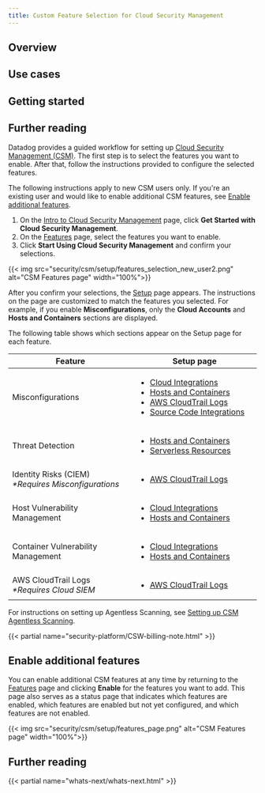 ```yaml
---
title: Custom Feature Selection for Cloud Security Management
---
```


## Overview

## Use cases

## Getting started

## Further reading

Datadog provides a guided workflow for setting up [Cloud Security Management (CSM)][6]. The first step is to select the features you want to enable. After that, follow the instructions provided to configure the selected features.

<div class="alert alert-info">The following instructions apply to new CSM users only. If you're an existing user and would like to enable additional CSM features, see <a href="/security/cloud_security_management/setup/#enable-additional-features">Enable additional features</a>.</div>

1. On the [Intro to Cloud Security Management][10] page, click **Get Started with Cloud Security Management**.
1. On the [Features][11] page, select the features you want to enable.
1. Click **Start Using Cloud Security Management** and confirm your selections.

{{< img src="security/csm/setup/features_selection_new_user2.png" alt="CSM Features page" width="100%">}} 

After you confirm your selections, the [Setup][3] page appears. The instructions on the page are customized to match the features you selected. For example, if you enable **Misconfigurations**, only the **Cloud Accounts** and **Hosts and Containers** sections are displayed.

The following table shows which sections appear on the Setup page for each feature.

<table>
  <thead>
    <tr>
      <th style="width: 50%;">Feature</th>
      <th style="width: 50%;">Setup page</th>
    </tr>
  </thead>
  <tbody>
    <tr>
      <td>Misconfigurations</td>
      <td>
        <ul style="font-size: 16px;">
          <li><a href="/security/cloud_security_management/setup/cloud_accounts">Cloud Integrations</a></li>
          <li><a href="/security/cloud_security_management/setup/agent">Hosts and Containers</a></li>
          <li><a href="/security/cloud_security_management/setup/cloudtrail_logs">AWS CloudTrail Logs</a></li>
          <li><a href="/security/cloud_security_management/setup/source_code_integrations">Source Code Integrations</a></li>
        </ul>
      </td>
    </tr>
    <tr>
      <td>Threat Detection</td>
      <td>
        <ul style="font-size: 16px;">
          <li><a href="/security/cloud_security_management/setup/agent">Hosts and Containers</a></li>
          <li><a href="/security/guide/aws_fargate_config_guide/?tab=amazonecs#cloud-security-management">Serverless Resources</a></li>
        </ul>
      </td>
    </tr>
    <tr>
      <td>Identity Risks (CIEM)<br><em>*Requires Misconfigurations</em></td>
      <td>
        <ul style="font-size: 16px;">
          <li><a href="/security/cloud_security_management/setup/cloudtrail_logs">AWS CloudTrail Logs</a></li>
        </ul>
      </td>
    </tr>
    <tr>
      <td>Host Vulnerability Management</td>
      <td>
        <ul style="font-size: 16px;">
          <li><a href="/security/cloud_security_management/setup/cloud_accounts">Cloud Integrations</a></li>
          <li><a href="/security/cloud_security_management/setup/agent">Hosts and Containers</a></li>
        </ul>
      </td>
    </tr>
    <tr>
      <td>Container Vulnerability Management</td>
      <td>
        <ul style="font-size: 16px;">
          <li><a href="/security/cloud_security_management/setup/cloud_accounts">Cloud Integrations</a></li>
          <li><a href="/security/cloud_security_management/setup/agent">Hosts and Containers</a></li>
        </ul>
      </td>
    </tr>
    <tr>
      <td>AWS CloudTrail Logs<br><em>*Requires Cloud SIEM</em></td>
      <td>
        <ul style="font-size: 16px;">
          <li><a href="/security/cloud_security_management/setup/cloudtrail_logs">AWS CloudTrail Logs</a></li>
        </ul>
      </td>
    </tr>
  </tbody>
</table>

<div class="alert alert-info">For instructions on setting up Agentless Scanning, see <a href="/security/cloud_security_management/setup/agentless_scanning">Setting up CSM Agentless Scanning</a>.</div>

{{< partial name="security-platform/CSW-billing-note.html" >}}


## Enable additional features

You can enable additional CSM features at any time by returning to the [Features][11] page and clicking **Enable** for the features you want to add. This page also serves as a status page that indicates which features are enabled, which features are enabled but not yet configured, and which features are not enabled.

{{< img src="security/csm/setup/features_page.png" alt="CSM Features page" width="100%">}}

## Further reading

{{< partial name="whats-next/whats-next.html" >}}

[1]: /security/cloud_security_management/setup/agent
[2]: /security/cloud_security_management/setup/cloud_accounts
[3]: https://app.datadoghq.com/security/configuration/csm/setup
[4]: /security/cloud_security_management/setup/agentless_scanning
[5]: https://app.datadoghq.com/security/csm
[6]: /security/cloud_security_management/
[7]: /security/guide/aws_fargate_config_guide/
[9]: https://app.datadoghq.com/security/getting-started
[10]: https://app.datadoghq.com/security/csm/intro
[11]: https://app.datadoghq.com/security/configuration/csm/features
[12]: /security/cloud_security_management/setup/threat_detection
[13]: /security/cloud_security_management/setup/identity_risks_ciem
[14]: /security/cloud_security_management/setup/host_vulnerability_management
[15]: /security/cloud_security_management/setup/container_vulnerability_management